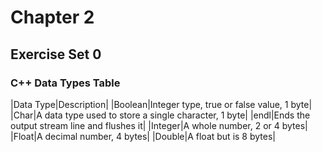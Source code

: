 # Chapter 2
## Exercise Set 0
### C++ Data Types Table
|Data Type|Description|
|Boolean|Integer type, true or false value, 1 byte|
|Char|A data type used to store a single character, 1 byte|
|endl|Ends the output stream line and flushes it|
|Integer|A whole number, 2 or 4 bytes|
|Float|A decimal number, 4 bytes|
|Double|A float but is 8 bytes|
